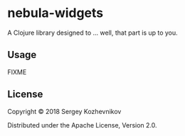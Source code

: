 # nebula-widgets

A Clojure library designed to ... well, that part is up to you.

## Usage

FIXME

## License

Copyright © 2018 Sergey Kozhevnikov

Distributed under the Apache License, Version 2.0.
